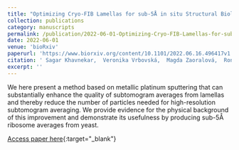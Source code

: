 ```yaml
---
title: "Optimizing Cryo-FIB Lamellas for sub-5Å in situ Structural Biology"
collection: publications
category: manuscripts
permalink: /publication/2022-06-01-Optimizing-Cryo-FIB-Lamellas-for-sub-5-in-situ-Structural-Biology
date: 2022-06-01
venue: 'bioRxiv'
paperurl: 'https://www.biorxiv.org/content/10.1101/2022.06.16.496417v1'
citation: ' Sagar Khavnekar,  Veronika Vrbovská,  Magda Zaoralová,  Ron Kelley,  Florian Beck,  Sven Klumpe,  Abhay Kotecha,  Jürgen Plitzko,  Philipp Erdmann, &quot;Optimizing Cryo-FIB Lamellas for sub-5Å in situ Structural Biology.&quot; bioRxiv, 2022.'
excerpt: ''
---
```


We here present a method based on metallic platinum sputtering that can substantially enhance the quality of subtomogram averages from lamellas and thereby reduce the number of particles needed for high-resolution subtomogram averaging. We provide evidence for the physical background of this improvement and demonstrate its usefulness by producing sub-5Å ribosome averages from yeast.

[Access paper here](https://www.biorxiv.org/content/10.1101/2022.06.16.496417v1){:target="_blank"}
